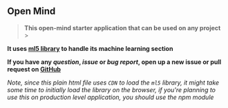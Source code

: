 ## Open Mind

> **This open-mind starter application that can be used on any project** > <br />

**It uses [ml5 library](https://ml5js.org/) to handle its machine learning section**
<br />

**If you have any _question_, _issue_ or _bug report_, open up a new issue or pull request on [GitHub](https://github.com/cluster-11/open-mind-vanilla-javascript)**
<br />

_Note, since this plain html file uses `CDN` to load the `ml5` library, it might take some time to initially load the library on the browser, if you're planning to use this on production level application, you should use the npm module_

